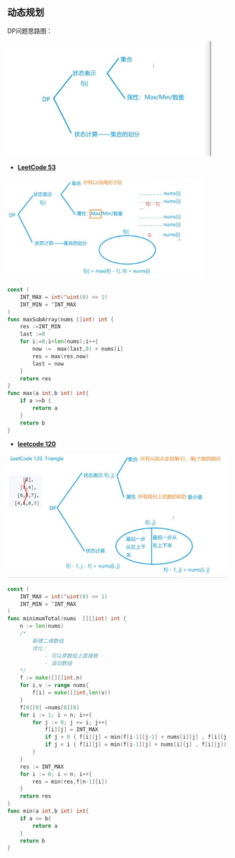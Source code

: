 ## 动态规划

DP问题思路图：

![DP问题思路图](https://github.com/Jchaokai/Cloud-Resources/blob/master/images/DP%E9%97%AE%E9%A2%98%E6%80%9D%E8%B7%AF.JPG)

-  **[LeetCode 53](https://leetcode-cn.com/problems/maximum-subarray/)**

<img src="https://github.com/Jchaokai/Cloud-Resources/blob/master/images/DP-LeetCode-53.JPG" style="zoom:80%;" />

```go
const (
    INT_MAX = int(^uint(0) >> 1)
    INT_MIN = ^INT_MAX
)
func maxSubArray(nums []int) int {
    res :=INT_MIN
    last :=0
    for i:=0;i<len(nums);i++{
        now :=  max(last,0) + nums[i]
        res = max(res,now)
        last = now
    }
    return res
}
func max(a int,b int) int{
    if a >=b {
        return a
    }
    return b
}
```

- **[leetcode 120](https://leetcode-cn.com/problems/maximum-subarray/)** 

<img src="https://github.com/Jchaokai/Cloud-Resources/blob/master/images/DP-LeetCode-120.JPG" style="zoom:80%;" />

```go
const (
    INT_MAX = int(^uint(0) >> 1)
    INT_MIN = ^INT_MAX
)
func minimumTotal(nums  [][]int) int {
    n := len(nums)
    /*
    	新建二维数组
    	优化：
    		- 可以原数组上直接做
    		- 滚动数组
    */
    f := make([][]int,n)
    for i,v := range nums{
        f[i] = make([]int,len(v))
    }
    f[0][0] =nums[0][0]
    for i := 1; i < n; i++{
        for j := 0; j <= i; j++{
            f[i][j] = INT_MAX
            if j > 0 { f[i][j] = min(f[i-1][j-1] + nums[i][j] , f[i][j])}
            if j < i { f[i][j] = min(f[i-1][j] + nums[i][j] , f[i][j])}
        } 
    }
    res := INT_MAX
    for i := 0; i < n; i++{
        res = min(res,f[n-1][i])
    }
    return res
}
func min(a int,b int) int{
    if a <= b{
        return a
    }
    return b
}
```

